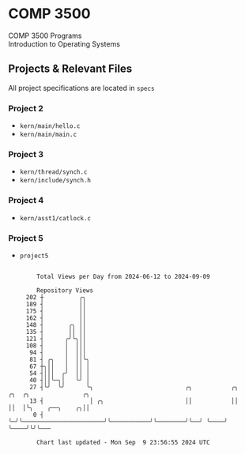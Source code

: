 # COMP 3500
COMP 3500 Programs  
Introduction to Operating Systems  
## Projects & Relevant Files
All project specifications are located in `specs`
### Project 2
- `kern/main/hello.c`
- `kern/main/main.c`
### Project 3
- `kern/thread/synch.c`
- `kern/include/synch.h`
### Project 4
- `kern/asst1/catlock.c`
### Project 5
- `project5`

```

        Total Views per Day from 2024-06-12 to 2024-09-09

        Repository Views
     202 ┼          ╭╮
     189 ┤          ││
     175 ┤          ││
     162 ┤          ││
     148 ┤       ╭╮ ││
     135 ┤       ││ ││
     121 ┤      ╭╯╰╮││
     108 ┤      │  │││
      94 ┤      │  │││
      81 ┤ ╭╮   │  ││╰╮
      67 ┼╮││   │  ││ │
      54 ┤│││  ╭╯  ││ │
      40 ┤││╰─╮│   ╰╯ │
      27 ┤╰╯  ╰╯      ╰╮                          ╭╮           ╭╮        ╭╮  ╭╮               ╭╮
      13 ┤             │ ╭╮                       ││           ││        ││  │╰╮    ╭──╮    ╭╮││
       0 ┤             ╰─╯╰───────────────────────╯╰───────────╯╰────────╯╰──╯ ╰────╯  ╰────╯╰╯╰───

        Chart last updated - Mon Sep  9 23:56:55 2024 UTC
        
```
